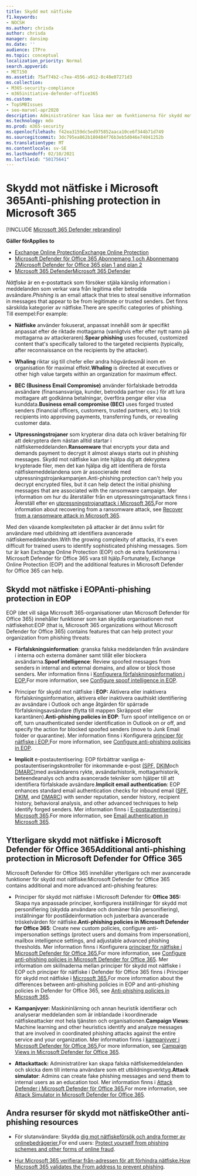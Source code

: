 ```yaml
---
title: Skydd mot nätfiske
f1.keywords:
- NOCSH
ms.author: chrisda
author: chrisda
manager: dansimp
ms.date: ''
audience: ITPro
ms.topic: conceptual
localization_priority: Normal
search.appverid:
- MET150
ms.assetid: 75af74b2-c7ea-4556-a912-8c48e07271d3
ms.collection:
- M365-security-compliance
- m365initiative-defender-office365
ms.custom:
- TopSMBIssues
- seo-marvel-apr2020
description: Administratörer kan läsa mer om funktionerna för skydd mot nätfiske i Exchange Online Protection (EOP) och Microsoft Defender för Office 365.
ms.technology: mdo
ms.prod: m365-security
ms.openlocfilehash: f42ea3159dc5ed975852aaca10ce6f344b71d749
ms.sourcegitcommit: 3dc795ea862b180484f76b3eb5d046e74041252b
ms.translationtype: MT
ms.contentlocale: sv-SE
ms.lasthandoff: 02/10/2021
ms.locfileid: "50175641"
---
```

# <a name="anti-phishing-protection-in-microsoft-365"></a><span data-ttu-id="263ca-103">Skydd mot nätfiske i Microsoft 365</span><span class="sxs-lookup"><span data-stu-id="263ca-103">Anti-phishing protection in Microsoft 365</span></span>

[!INCLUDE [Microsoft 365 Defender rebranding](../includes/microsoft-defender-for-office.md)]

<span data-ttu-id="263ca-104">**Gäller för**</span><span class="sxs-lookup"><span data-stu-id="263ca-104">**Applies to**</span></span>
- [<span data-ttu-id="263ca-105">Exchange Online Protection</span><span class="sxs-lookup"><span data-stu-id="263ca-105">Exchange Online Protection</span></span>](https://go.microsoft.com/fwlink/?linkid=2148611)
- [<span data-ttu-id="263ca-106">Microsoft Defender för Office 365 Abonnemang 1 och Abonnemang 2</span><span class="sxs-lookup"><span data-stu-id="263ca-106">Microsoft Defender for Office 365 plan 1 and plan 2</span></span>](https://go.microsoft.com/fwlink/?linkid=2148715)
- [<span data-ttu-id="263ca-107">Microsoft 365 Defender</span><span class="sxs-lookup"><span data-stu-id="263ca-107">Microsoft 365 Defender</span></span>](https://go.microsoft.com/fwlink/?linkid=2118804)

<span data-ttu-id="263ca-108">*Nätfiske* är en e-postattack som försöker stjäla känslig information i meddelanden som verkar vara från legitima eller betrodda avsändare.</span><span class="sxs-lookup"><span data-stu-id="263ca-108">*Phishing* is an email attack that tries to steal sensitive information in messages that appear to be from legitimate or trusted senders.</span></span> <span data-ttu-id="263ca-109">Det finns särskilda kategorier av nätfiske.</span><span class="sxs-lookup"><span data-stu-id="263ca-109">There are specific categories of phishing.</span></span> <span data-ttu-id="263ca-110">Till exempel:</span><span class="sxs-lookup"><span data-stu-id="263ca-110">For example:</span></span>

- <span data-ttu-id="263ca-111">**Nätfiske** använder fokuserat, anpassat innehåll som är specifikt anpassat efter de riktade mottagarna (vanligtvis efter efter nytt namn på mottagarna av attackeraren).</span><span class="sxs-lookup"><span data-stu-id="263ca-111">**Spear phishing** uses focused, customized content that's specifically tailored to the targeted recipients (typically, after reconnaissance on the recipients by the attacker).</span></span>

- <span data-ttu-id="263ca-112">**Whaling** riktar sig till chefer eller andra högvärdesmål inom en organisation för maximal effekt.</span><span class="sxs-lookup"><span data-stu-id="263ca-112">**Whaling** is directed at executives or other high value targets within an organization for maximum effect.</span></span>

- <span data-ttu-id="263ca-113">**BEC (Business Email Compromise)** använder förfalskade betrodda avsändare (finansansvariga, kunder, betrodda partner osv.) för att lura mottagare att godkänna betalningar, överföra pengar eller visa kunddata.</span><span class="sxs-lookup"><span data-stu-id="263ca-113">**Business email compromise (BEC)** uses forged trusted senders (financial officers, customers, trusted partners, etc.) to trick recipients into approving payments, transferring funds, or revealing customer data.</span></span>

- <span data-ttu-id="263ca-114">**Utpressningstrojaner** som krypterar dina data och kräver betalning för att dekryptera dem nästan alltid startar i nätfiskemeddelanden.</span><span class="sxs-lookup"><span data-stu-id="263ca-114">**Ransomware** that encrypts your data and demands payment to decrypt it almost always starts out in phishing messages.</span></span> <span data-ttu-id="263ca-115">Skydd mot nätfiske kan inte hjälpa dig att dekryptera krypterade filer, men det kan hjälpa dig att identifiera de första nätfiskemeddelandena som är associerade med utpressningstrojankampanjen.</span><span class="sxs-lookup"><span data-stu-id="263ca-115">Anti-phishing protection can't help you decrypt encrypted files, but it can help detect the initial phishing messages that are associated with the ransomware campaign.</span></span> <span data-ttu-id="263ca-116">Mer information om hur du återställer från en utpressningstrojanattack finns i Återställ efter en [utpressningstrojanattack i Microsoft 365.](recover-from-ransomware.md)</span><span class="sxs-lookup"><span data-stu-id="263ca-116">For more information about recovering from a ransomware attack, see [Recover from a ransomware attack in Microsoft 365](recover-from-ransomware.md).</span></span>

<span data-ttu-id="263ca-117">Med den växande komplexiteten på attacker är det ännu svårt för användare med utbildning att identifiera avancerade nätfiskemeddelanden.</span><span class="sxs-lookup"><span data-stu-id="263ca-117">With the growing complexity of attacks, it's even difficult for trained users to identify sophisticated phishing messages.</span></span> <span data-ttu-id="263ca-118">Som tur är kan Exchange Online Protection (EOP) och de extra funktionerna i Microsoft Defender för Office 365 vara till hjälp.</span><span class="sxs-lookup"><span data-stu-id="263ca-118">Fortunately, Exchange Online Protection (EOP) and the additional features in Microsoft Defender for Office 365 can help.</span></span>

## <a name="anti-phishing-protection-in-eop"></a><span data-ttu-id="263ca-119">Skydd mot nätfiske i EOP</span><span class="sxs-lookup"><span data-stu-id="263ca-119">Anti-phishing protection in EOP</span></span>

<span data-ttu-id="263ca-120">EOP (det vill säga Microsoft 365-organisationer utan Microsoft Defender för Office 365) innehåller funktioner som kan skydda organisationen mot nätfiskehot:</span><span class="sxs-lookup"><span data-stu-id="263ca-120">EOP (that is, Microsoft 365 organizations without Microsoft Defender for Office 365) contains features that can help protect your organization from phishing threats:</span></span>

- <span data-ttu-id="263ca-121">**Förfalskningsinformation**: granska falska meddelanden från avsändare i interna och externa domäner samt tillåt eller blockera avsändarna.</span><span class="sxs-lookup"><span data-stu-id="263ca-121">**Spoof intelligence**: Review spoofed messages from senders in internal and external domains, and allow or block those senders.</span></span> <span data-ttu-id="263ca-122">Mer information finns i [Konfigurera förfalskningsinformation i EOP.](learn-about-spoof-intelligence.md)</span><span class="sxs-lookup"><span data-stu-id="263ca-122">For more information, see [Configure spoof intelligence in EOP](learn-about-spoof-intelligence.md).</span></span>

- <span data-ttu-id="263ca-123">Principer för skydd mot nätfiske i **EOP:** Aktivera eller inaktivera förfalskningsinformation, aktivera eller inaktivera oauthiskt identifiering av avsändare i Outlook och ange åtgärden för spärrade förfalskningsavsändare (flytta till mappen Skräppost eller karantänen).</span><span class="sxs-lookup"><span data-stu-id="263ca-123">**Anti-phishing policies in EOP**: Turn spoof intelligence on or off, turn unauthenticated sender identification in Outlook on or off, and specify the action for blocked spoofed senders (move to Junk Email folder or quarantine).</span></span> <span data-ttu-id="263ca-124">Mer information finns i Konfigurera [principer för nätfiske i EOP.](configure-anti-phishing-policies-eop.md)</span><span class="sxs-lookup"><span data-stu-id="263ca-124">For more information, see [Configure anti-phishing policies in EOP](configure-anti-phishing-policies-eop.md).</span></span>

- <span data-ttu-id="263ca-125">**Implicit** e-postautentisering: EOP förbättrar vanliga e-postautentiseringskontroller för inkommande e-post [(SPF,](set-up-spf-in-office-365-to-help-prevent-spoofing.md) [DKIM](use-dkim-to-validate-outbound-email.md)och [DMARC)](use-dmarc-to-validate-email.md)med avsändarens rykte, avsändarhistorik, mottagarhistorik, beteendeanalys och andra avancerade tekniker som hjälper till att identifiera förfalskade avsändare.</span><span class="sxs-lookup"><span data-stu-id="263ca-125">**Implicit email authentication**: EOP enhances standard email authentication checks for inbound email ([SPF](set-up-spf-in-office-365-to-help-prevent-spoofing.md), [DKIM](use-dkim-to-validate-outbound-email.md), and [DMARC](use-dmarc-to-validate-email.md)) with sender reputation, sender history, recipient history, behavioral analysis, and other advanced techniques to help identify forged senders.</span></span> <span data-ttu-id="263ca-126">Mer information finns i [E-postautentisering i Microsoft 365](email-validation-and-authentication.md).</span><span class="sxs-lookup"><span data-stu-id="263ca-126">For more information, see [Email authentication in Microsoft 365](email-validation-and-authentication.md).</span></span>

## <a name="additional-anti-phishing-protection-in-microsoft-defender-for-office-365"></a><span data-ttu-id="263ca-127">Ytterligare skydd mot nätfiske i Microsoft Defender för Office 365</span><span class="sxs-lookup"><span data-stu-id="263ca-127">Additional anti-phishing protection in Microsoft Defender for Office 365</span></span>

<span data-ttu-id="263ca-128">Microsoft Defender för Office 365 innehåller ytterligare och mer avancerade funktioner för skydd mot nätfiske:</span><span class="sxs-lookup"><span data-stu-id="263ca-128">Microsoft Defender for Office 365 contains additional and more advanced anti-phishing features:</span></span>

- <span data-ttu-id="263ca-129">Principer för skydd mot nätfiske i Microsoft Defender för **Office 365:** Skapa nya anpassade principer, konfigurera inställningar för skydd mot personifiering (skydda användare och domäner från personifiering), inställningar för postlådeinformation och justerbara avancerade tröskelvärden för nätfiske.</span><span class="sxs-lookup"><span data-stu-id="263ca-129">**Anti-phishing policies in Microsoft Defender for Office 365**: Create new custom policies, configure anti-impersonation settings (protect users and domains from impersonation), mailbox intelligence settings, and adjustable advanced phishing thresholds.</span></span> <span data-ttu-id="263ca-130">Mer information finns i Konfigurera [principer för nätfiske i Microsoft Defender för Office 365.](configure-atp-anti-phishing-policies.md)</span><span class="sxs-lookup"><span data-stu-id="263ca-130">For more information, see [Configure anti-phishing policies in Microsoft Defender for Office 365](configure-atp-anti-phishing-policies.md).</span></span> <span data-ttu-id="263ca-131">Mer information om skillnaderna mellan principer för skydd mot nätfiske i EOP och principer för nätfiske i Defender för Office 365 finns i Principer för skydd mot nätfiske i [Microsoft 365.](set-up-anti-phishing-policies.md)</span><span class="sxs-lookup"><span data-stu-id="263ca-131">For more information about the differences between anti-phishing policies in EOP and anti-phishing policies in Defender for Office 365, see [Anti-phishing policies in Microsoft 365](set-up-anti-phishing-policies.md).</span></span>

- <span data-ttu-id="263ca-132">**Kampanjvyer:** Maskininlärning och annan heuristik identifierar och analyserar meddelanden som är inblandade i koordinerade nätfiskeattacker mot hela tjänsten och organisationen.</span><span class="sxs-lookup"><span data-stu-id="263ca-132">**Campaign Views**: Machine learning and other heuristics identify and analyze messages that are involved in coordinated phishing attacks against the entire service and your organization.</span></span> <span data-ttu-id="263ca-133">Mer information finns i [kampanjvyer i Microsoft Defender för Office 365.](campaigns.md)</span><span class="sxs-lookup"><span data-stu-id="263ca-133">For more information, see [Campaign Views in Microsoft Defender for Office 365](campaigns.md).</span></span>

- <span data-ttu-id="263ca-134">**Attackattack:** Administratörer kan skapa falska nätfiskemeddelanden och skicka dem till interna användare som ett utbildningsverktyg.</span><span class="sxs-lookup"><span data-stu-id="263ca-134">**Attack simulator**: Admins can create fake phishing messages and send them to internal users as an education tool.</span></span> <span data-ttu-id="263ca-135">Mer information finns i [Attack Defender i Microsoft Defender för Office 365.](attack-simulator.md)</span><span class="sxs-lookup"><span data-stu-id="263ca-135">For more information, see [Attack Simulator in Microsoft Defender for Office 365](attack-simulator.md).</span></span>

## <a name="other-anti-phishing-resources"></a><span data-ttu-id="263ca-136">Andra resurser för skydd mot nätfiske</span><span class="sxs-lookup"><span data-stu-id="263ca-136">Other anti-phishing resources</span></span>

- <span data-ttu-id="263ca-137">För slutanvändare: Skydda [dig mot nätfiskeförsök och andra former av onlinebedrägerier.](https://support.microsoft.com/office/be0de46a-29cd-4c59-aaaf-136cf177d593)</span><span class="sxs-lookup"><span data-stu-id="263ca-137">For end users: [Protect yourself from phishing schemes and other forms of online fraud](https://support.microsoft.com/office/be0de46a-29cd-4c59-aaaf-136cf177d593).</span></span>

- <span data-ttu-id="263ca-138">[Hur Microsoft 365 verifierar från-adressen för att förhindra nätfiske.](how-office-365-validates-the-from-address.md)</span><span class="sxs-lookup"><span data-stu-id="263ca-138">[How Microsoft 365 validates the From address to prevent phishing](how-office-365-validates-the-from-address.md).</span></span>
